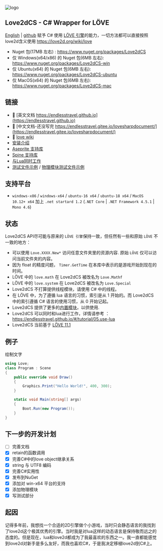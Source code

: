 
![logo](https://gitee.com/endlesstravel/love2dCS/raw/master/img/logo.png "logo") 

Love2dCS - C# Wrapper for LÖVE
---
[English](README.md) | [github](https://github.com/endlesstravel/Love2dCS)
赋予 C# 使用 [LÖVE 引擎](https://love2d.org/)的能力，一切方法都可以直接按照love2d含义使用 https://love2d.org/wiki/love

* Nuget 包(17MB 左右) : https://www.nuget.org/packages/Love2dCS
* 仅 Windows(x64/x86) 的 Nuget 包(6MB 左右): https://www.nuget.org/packages/Love2dCS-win
* 仅 Ubuntu(x64) 的 Nuget 包(6MB 左右): https://www.nuget.org/packages/Love2dCS-ubuntu
* 仅 MacOS(x64) 的 Nuget 包(6MB 左右): https://www.nuget.org/packages/Love2dCS-mac

链接
---
* 📃 [英文文档 https://endlesstravel.github.io](https://endlesstravel.github.io)
* 📃 [中文文档-还没写完 https://endlesstravel.gitee.io/lovesharpdocument/](https://endlesstravel.gitee.io/lovesharpdocument/)
* 📕 [love wiki](https://love2d.org/wiki/love)
* [安装介绍](https://endlesstravel.github.io/#/tutorial/01.install)
* [Aseprite 支持库](https://gitee.com/endlesstravel/LoveMetaSprite)
* [Spine 支持库](https://gitee.com/endlesstravel/spine-lovecs)
* [与Lua同时工作](https://endlesstravel.github.io/#/tutorial/05.use-lua)
* [测试文件示例](csharp_src/Program.cs) / [物理模块测试文件示例](csharp_test/README.md)


支持平台
---
* `windows-x86` / `windows-x64` / `ubuntu-16 x64` / `ubuntu-18 x64` / `MacOS 10.12+ x64` 加上 `.net startard 1.2` (`.NET Core` | `.NET Framework 4.5.1`  | `Mono 4.6`)

状态
---
Love2dCS API尽可能与原来的 `LÖVE 引擎`保持一致，但任然有一些和原始 `LÖVE` 不一致的地方：


* 可以使用 `Love.XXXX.New*` 访问任意文件夹里的资源内容. 原始 `LÖVE` 仅可以访问当前文件夹的内容。
* 因为 float 的精度问题， `Timer.GetTime` 在本库中表示的是游戏开始到现在的时间。
* LÖVE 中的 `love.math` 在 Love2dCS 被改名为 `Love.Mathf`
* LÖVE 中的  `love.system` 在 Love2dCS 被改名为 `Love.Special`
* Love2dCS 不打算提供线程模块，请使用 C# 中的线程。
* 在 LÖVE 中，为了遵循 lua 语言的习惯，索引是从 1 开始的。而 Love2dCS 中的索引遵循 C# 语言的使用习惯，从 0 开始记起。
* Love2dCS 提供了更多的[内置模块](https://endlesstravel.github.io/#/module/build-in-module-index)，以供使用.
* Love2dCS 可以同时和lua进行工作，详情请参考 ： https://endlesstravel.github.io/#/tutorial/05.use-lua
* Love2dCS 当前基于 [LÖVE 11.1](https://love2d.org/wiki/11.1)

例子
---

绘制文字
``` C#
using Love;
class Program : Scene
{
    public override void Draw()
    {
        Graphics.Print("Hello World!", 400, 300);
    }

    static void Main(string[] args)
    {
        Boot.Run(new Program());
    }
}
```

下一步的开发计划
---

- [ ] 完善文档
- [x] retain的函数调用
- [x] 完善C#中的love object继承关系
- [x] string 与 UTF8 编码
- [x] 完善C#实用性
- [x] 发布到NuGet
- [x] 添加对 win-x64 平台的支持
- [x] 添加物理模块
- [x] 写测试部分

起因
---
记得多年前，我想找一个合适的2D引擎做个小游戏，当时只会静态语言的我找到了love2d这个极其优秀的引擎。当时我是对lua这样的动态语言是保持敬而远之的态度的。但是现在，lua和love2d都成为了我最喜欢的东西之一。我一直都能感觉到love2d对新手是多么友好，而我也喜欢C#，于是我决定移植love2d到C#上。